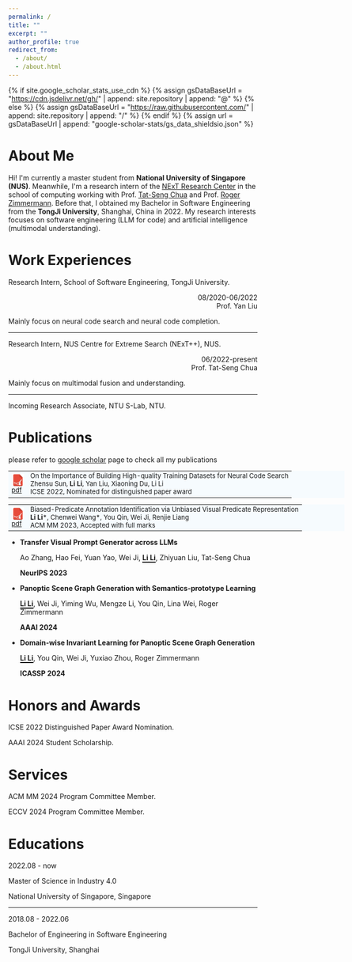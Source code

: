 ```yaml
---
permalink: /
title: ""
excerpt: ""
author_profile: true
redirect_from: 
  - /about/
  - /about.html
---
```


{% if site.google_scholar_stats_use_cdn %}
{% assign gsDataBaseUrl = "https://cdn.jsdelivr.net/gh/" | append: site.repository | append: "@" %}
{% else %}
{% assign gsDataBaseUrl = "https://raw.githubusercontent.com/" | append: site.repository | append: "/" %}
{% endif %}
{% assign url = gsDataBaseUrl | append: "google-scholar-stats/gs_data_shieldsio.json" %}

# About Me
<span class='anchor' id='about-me'></span>

Hi! I'm currently a master student from **National University of Singapore (NUS)**. Meanwhile, I'm a research intern of the [NExT Research Center](https://www.nextcenter.org/) in the school of computing working with Prof. [Tat-Seng Chua](https://scholar.google.com/citations?user=Z9DWCBEAAAAJ&hl=zh-CN&oi=ao) and Prof. [Roger Zimmermann](https://scholar.google.com/citations?user=IDREwXEAAAAJ&hl=zh-CN&oi=ao). Before that, I obtained my Bachelor in Software Engineering from the **TongJi University**, Shanghai, China in 2022. My research interests focuses on software engineering (LLM for code) and artificial intelligence (multimodal understanding).

# Work Experiences
<span class='anchor' id='work-experiences'></span>
Research Intern, School of Software Engineering, TongJi University.      

<div style="text-align: right;">
08/2020-06/2022
<br/>
Prof. Yan Liu
</div>



Mainly focus on neural code search and neural code completion.

---

Research Intern, NUS Centre for Extreme Search (NExT++), NUS.  
         
<div style="text-align: right;">
06/2022-present
<br/>
Prof. Tat-Seng Chua
</div>



Mainly focus on multimodal fusion and understanding.

---

Incoming Research Associate, NTU S-Lab, NTU.  
         


# Publications

please refer to [google scholar](https://scholar.google.com/citations?user=r4kIL4cAAAAJ&hl=zh-CN) page to check all my publications

<table style="MARGIN-BOTTOM: 10px; FONT-SIZE: 13px; BORDER-COLLAPSE: collapse; TEXT-ALIGN: left; WIDTH: 680px; BACKGROUND-COLOR: #f6fbfe">
  <tbody>
  <tr>
    <td class="left"><a href="https://arxiv.org/pdf/2202.06649.pdf" target="_blank"><img src="./images/pdf.png" width="25" height="25" style="BORDER-LEFT-WIDTH: 0px; BORDER-RIGHT-WIDTH: 0px; VERTICAL-ALIGN: middle; BORDER-BOTTOM-WIDTH: 0px; -MS-INTERPOLATION-MODE: bicubic; BORDER-TOP-WIDTH: 0px"><br>pdf</a></td>
    <td><span class="title">On the Importance of Building High-quality Training Datasets for Neural Code Search</span> 
      <br>Zhensu Sun, <b>Li Li</b>, Yan Liu, Xiaoning Du, Li Li
    <br>ICSE 2022, Nominated for distinguished paper award&nbsp;&nbsp; 
  </td> 
  </tr>
 </tbody>
</table>

<table style="MARGIN-BOTTOM: 10px; FONT-SIZE: 13px; BORDER-COLLAPSE: collapse; TEXT-ALIGN: left; WIDTH: 680px; BACKGROUND-COLOR: #f6fbfe">
  <tbody>
  <tr>
    <td class="left"><a href="https://dl.acm.org/doi/pdf/10.1145/3581783.3611847" target="_blank"><img src="./images/pdf.png" width="25" height="25" style="BORDER-LEFT-WIDTH: 0px; BORDER-RIGHT-WIDTH: 0px; VERTICAL-ALIGN: middle; BORDER-BOTTOM-WIDTH: 0px; -MS-INTERPOLATION-MODE: bicubic; BORDER-TOP-WIDTH: 0px"><br>pdf</a></td>
    <td><span class="title">Biased-Predicate Annotation Identification via Unbiased Visual Predicate Representation</span> 
      <br><b>Li Li</b>*, Chenwei Wang*, You Qin, Wei Ji, Renjie Liang
    <br>ACM MM 2023, Accepted with full marks&nbsp;&nbsp; 
  </td> 
  </tr>
 </tbody>
</table>

<!-- - **On the Importance of Building High-quality Training Datasets for Neural Code Search**

  Zhensu Sun, <span style="border-bottom:2px solid black;">**Li Li**</span>, Yan Liu, Xiaoning Du, Li Li

  **ICSE 2022, Nominated for distinguished paper award**

- **Biased-Predicate Annotation Identification via Unbiased Visual Predicate Representation**

  <span style="border-bottom:2px solid black;">**Li Li**</span>\*, Chenwei Wang*, You Qin, Wei Ji, Renjie Liang

  **ACM MM 2023, Accepted with full marks** -->

- **Transfer Visual Prompt Generator across LLMs**

  Ao Zhang, Hao Fei, Yuan Yao, Wei Ji, <span style="border-bottom:2px solid black;">**Li Li**</span>, Zhiyuan Liu, Tat-Seng Chua

  **NeurIPS 2023**

- **Panoptic Scene Graph Generation with Semantics-prototype Learning**

  <span style="border-bottom:2px solid black;">**Li Li**</span>, Wei Ji, Yiming Wu, Mengze Li, You Qin, Lina Wei, Roger Zimmermann

  **AAAI 2024**

- **Domain-wise Invariant Learning for Panoptic Scene Graph Generation**

  <span style="border-bottom:2px solid black;">**Li Li**</span>, You Qin, Wei Ji, Yuxiao Zhou, Roger Zimmermann
  
  **ICASSP 2024**

<!-- - **StableSynthNet: Revolutionizing HyperNetworks for Enhanced Multi-modal Model Generalization**

  Wei Ji\*, <span style="border-bottom:2px solid black;">**Li Li**</span>\*, Zheqi Lv, Wenqiao Zhang, Yifang Yin, Fei Wu, Roger Zimmermann

  **Submitted to CVPR 2024** -->

<!-- 
- **Towards Complex-query Referring Image Segmentation: A Novel Benchmark**

  Wei Ji, <span style="border-bottom:2px solid black;">**Li Li**</span>, Hao Fei, Xiangyan Liu, Xun Yang, Juncheng Li, Roger Zimmermann

  **Submitted to IEEE T-MM** -->

<!-- - **Backpropogation-Free On-Device Multi-Modal Model Adaptation via Cloud-Device Collaboration**

  Wei Ji*, **Li Li\***, Zheqi Lv, Wenqiao Zhang, Mengze Li, Zhen Wan, Wenqiang Lei, Roger Zimmermann

  **Submitted to ACM Web Conference 2024** -->

# Honors and Awards
ICSE 2022 Distinguished Paper Award Nomination.

AAAI 2024 Student Scholarship.

# Services
ACM MM 2024 Program Committee Member.

ECCV 2024 Program Committee Member.

# Educations


  2022.08 - now

  Master of Science in Industry 4.0

  National University of Singapore, Singapore


  ---
  
  2018.08 - 2022.06

  Bachelor of Engineering in Software Engineering

  TongJi University, Shanghai

<script type="text/javascript" id="mapmyvisitors" src="//mapmyvisitors.com/map.js?d=MtgOD5bYVhrJl1tzX74CbRhUUslEFdbq-StiPxMz5Ts&cl=ffffff&w=a"></script>
